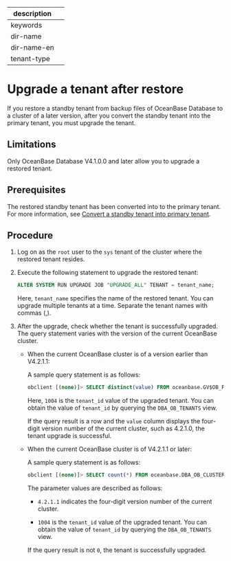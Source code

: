 |description||
|---|---|
|keywords||
|dir-name||
|dir-name-en||
|tenant-type||

# Upgrade a tenant after restore

If you restore a standby tenant from backup files of OceanBase Database to a cluster of a later version, after you convert the standby tenant into the primary tenant, you must upgrade the tenant.

## Limitations

Only OceanBase Database V4.1.0.0 and later allow you to upgrade a restored tenant.

## Prerequisites

The restored standby tenant has been converted into to the primary tenant. For more information, see [Convert a standby tenant into primary tenant](600.active-standby-tenant.md).

## Procedure

1. Log on as the `root` user to the `sys` tenant of the cluster where the restored tenant resides.

2. Execute the following statement to upgrade the restored tenant:



   ```sql
   ALTER SYSTEM RUN UPGRADE JOB "UPGRADE_ALL" TENANT = tenant_name;
   ```

   Here, `tenant_name` specifies the name of the restored tenant. You can upgrade multiple tenants at a time. Separate the tenant names with commas (,).

3. After the upgrade, check whether the tenant is successfully upgraded. The query statement varies with the version of the current OceanBase cluster.

   * When the current OceanBase cluster is of a version earlier than V4.2.1.1:

      A sample query statement is as follows:

      ```sql
      obclient [(none)]> SELECT distinct(value) FROM oceanbase.GV$OB_PARAMETERS WHERE tenant_id =1004;
      ```

      Here, `1004` is the `tenant_id` value of the upgraded tenant. You can obtain the value of `tenant_id` by querying the `DBA_OB_TENANTS` view.

      If the query result is a row and the `value` column displays the four-digit version number of the current cluster, such as 4.2.1.0, the tenant upgrade is successful.

   * When the current OceanBase cluster is of V4.2.1.1 or later:

      A sample query statement is as follows:

      ```sql
      obclient [(none)]> SELECT count(*) FROM oceanbase.DBA_OB_CLUSTER_EVENT_HISTORY WHERE event = 'UPTRADE_ALL' AND value3 ='4.2.1.1' AND value5 = '1004';
      ```

      The parameter values are described as follows:

      * `4.2.1.1` indicates the four-digit version number of the current cluster.

      * `1004` is the `tenant_id` value of the upgraded tenant. You can obtain the value of `tenant_id` by querying the `DBA_OB_TENANTS` view.

      If the query result is not `0`, the tenant is successfully upgraded.